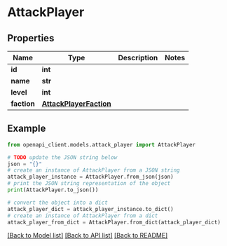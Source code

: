 # AttackPlayer


## Properties

Name | Type | Description | Notes
------------ | ------------- | ------------- | -------------
**id** | **int** |  | 
**name** | **str** |  | 
**level** | **int** |  | 
**faction** | [**AttackPlayerFaction**](AttackPlayerFaction.md) |  | 

## Example

```python
from openapi_client.models.attack_player import AttackPlayer

# TODO update the JSON string below
json = "{}"
# create an instance of AttackPlayer from a JSON string
attack_player_instance = AttackPlayer.from_json(json)
# print the JSON string representation of the object
print(AttackPlayer.to_json())

# convert the object into a dict
attack_player_dict = attack_player_instance.to_dict()
# create an instance of AttackPlayer from a dict
attack_player_from_dict = AttackPlayer.from_dict(attack_player_dict)
```
[[Back to Model list]](../README.md#documentation-for-models) [[Back to API list]](../README.md#documentation-for-api-endpoints) [[Back to README]](../README.md)


